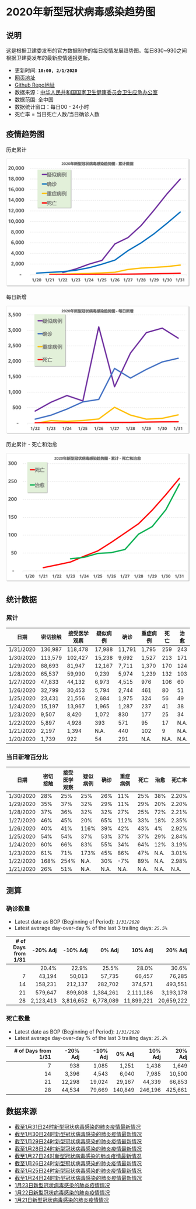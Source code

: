 # 2020年新型冠状病毒感染趋势图

## 说明

这是根据卫建委发布的官方数据制作的每日疫情发展趋势图。每日830~930之间根据卫建委发布的最新疫情通报更新。

- 更新时间: **`10:00, 2/1/2020`**
- [网页地址](https://zire.github.io/pandemic2020/)
- [Github Repo地址](https://github.com/zire/pandemic2020)
- 数据来源：[中华人民共和国国家卫生健康委员会卫生应急办公室](http://www.nhc.gov.cn/)
- 数据范围: 全中国
- 数据统计窗口：每日00 - 24小时
- 死亡率 = 当日死亡人数/当日确诊人数

## 疫情趋势图

历史累计

![chart](charts/pandemic_chart_YTD_all.png)

每日新增

![chart](charts/pandemic_chart_Net_New_all.png)

历史累计 - 死亡和治愈

![chart](charts/pandemic_chart_LTD_DnC.png)

## 统计数据

### 累计

| 日期 | 密切接触 | 接受医学观察 | 疑似病例 | 确诊 | 重症病例 | 死亡 | 治愈|
| --- | --- | --- | --- | --- | --- | --- | --- |
|1/31/2020|136,987|118,478|17,988|11,791|1,795|259|243|
|1/30/2020|113,579|102,427|15,238|9,692|1,527|213|171|
|1/29/2020|88,693|81,947|12,167|7,711|1,370|170|124|
|1/28/2020|65,537|59,990|9,239|5,974|1,239|132|103|
|1/27/2020|47,833|44,132|6,973|4,515|976|106|60|
|1/26/2020|32,799|30,453|5,794|2,744|461|80|51|
|1/25/2020 | 23,431 | 21,556| 2,684|1,975| 324|56|49|
|1/24/2020|15,197|13,967|1,965|1,287|237|41|38|
|1/23/2020|9,507|8,420|1,072|830|177|25|34|
|1/22/2020|5,897|4,928|393|571|95|17|N.A.|
|1/21/2020|2,197| 1,394| N.A. |440|102|9|N.A.|
|1/20/2020|1,739|922|54|291|N.A.|N.A.|N.A.|

### 当日新增百分比

| 日期 | 密切接触 | 接受医学观察 | 疑似病例 | 确诊 | 重症病例 | 死亡 | 治愈 |死亡率|
| --- | --- | --- | --- | --- | --- | --- | ---| --- |
|1/30/2020|28%|25%|25%|26%|11%|25%|38%|2.20%|
|1/29/2020|35%|37%|32%|29%|11%|29%|20%|2.20%|
|1/28/2020|37%|36%|32%|32%|27%|25%|72%|2.21%|
|1/27/2020|46%|45%|20%|65%|112%|33%|18%|2.35%|
|1/26/2020|40%|41%|116%|39%|42%|43%|4%|2.92%|
|1/25/2020|54%|54%|37%|53%|37%|37%|29%|2.84%|
|1/24/2020|60%|66%|83%|55%|34%|64%|12%|3.19%|
|1/23/2020|61%|71%|173%|45%|86%|47%|N.A.|3.01%|
|1/22/2020|168%|254%|N.A.|30%|-7%|89%|N.A.|2.98%|
|1/21/2020|26%| 51%| N.A. |N.A.|N.A.|N.A.|N.A.|N.A.|

## 测算 

###  确诊数量

- Latest date as BOP (Beginning of Period): *`1/31/2020`*
- Latest average day-over-day % of the last 3 trailing days: *`25.5%`*

| # of Days from 1/31 | -20% Adj | -10% Adj | 0% Adj | 10% Adj | 20% Adj |
| ---: |---: |---: |---: |---: |---:|
| | 20.4% |22.9%| 25.5%| 28.0%| 30.6%|
|7 | 43,194| 50,013|57,735|66,457|76,285|
|14|158,231|212,137|282,702|374,571|493,551| 
|21|579,647|899,808|1,384,261|2,111,186|3,193,178| 
|28|2,123,413|3,816,652|6,778,089|11,899,221|20,659,222|

### 死亡数量

- Latest date as BOP (Beginning of Period): *`1/31/2020`*
- Latest average day-over-day % of the last 3 trailing days: *`25.2%`*

| # of Days from 1/31 | -20% Adj | -10% Adj | 0% Adj | 10% Adj | 20% Adj |
| ---: |---: |---: |---: |---: |---:|
|7|	 938| 	 1,085| 	 1,251| 	 1,438| 	 1,649| 
|14|	 3,396|4,543 	 |6,040 	 |7,985| 	 10,500 
|21|	 12,298| 	 19,024| 	 29,167| 	 44,339| 66,853| 
|28|	 44,534| 	 79,669| 	 140,849| 	 246,196| 425,661| 

## 数据来源

- [截至1月31日24时新型冠状病毒感染的肺炎疫情最新情况](http://www.nhc.gov.cn/xcs/yqfkdt/202002/84faf71e096446fdb1ae44939ba5c528.shtml)
- [截至1月30日24时新型冠状病毒感染的肺炎疫情最新情况](http://www.nhc.gov.cn/xcs/yqtb/202001/a53e6df293cc4ff0b5a16ddf7b6b2b31.shtml)
- [截至1月29日24时新型冠状病毒感染的肺炎疫情最新情况](http://www.nhc.gov.cn/xcs/yqtb/202001/e71bd2e7a0824ca69f87bbf1bef2a3c9.shtml)
- [截至1月28日24时新型冠状病毒感染的肺炎疫情最新情况](http://www.nhc.gov.cn/xcs/yqtb/202001/1c259a68d81d40abb939a0781c1fe237.shtml)
- [截至1月27日24时新型冠状病毒感染的肺炎疫情最新情况](http://www.nhc.gov.cn/xcs/yqtb/202001/ec9fe7ea987d467d9462e7db509079e6.shtml)
- [截至1月26日24时新型冠状病毒感染的肺炎疫情最新情况](http://www.nhc.gov.cn/xcs/yqtb/202001/3882fdcdbfdc4b4fa4e3a829b62d518e.shtml)
- [截至1月25日24时新型冠状病毒感染的肺炎疫情最新情况](http://www.nhc.gov.cn/xcs/yqtb/202001/9614b05a8cac4ffabac10c4502fe517c.shtml)
- [截至1月24日24时新型冠状病毒感染的肺炎疫情最新情况](http://www.nhc.gov.cn/xcs/yqtb/202001/a7cf0437d1324aed9cc1b890b8ee29e6.shtml)
- [1月23日新型冠状病毒感染的肺炎疫情情况](http://www.nhc.gov.cn/xcs/yqtb/202001/5d19a4f6d3154b9fae328918ed2e3c8a.shtml)
- [1月22日新型冠状病毒感染的肺炎疫情情况](http://www.nhc.gov.cn/xcs/yqtb/202001/a3c8b5144067417889d8760254b1a7ca.shtml)
- [1月21日新型冠状病毒感染的肺炎疫情情况](http://www.nhc.gov.cn/xcs/yqtb/202001/930c021cdd1f46dc832fc27e0cc465c8.shtml)